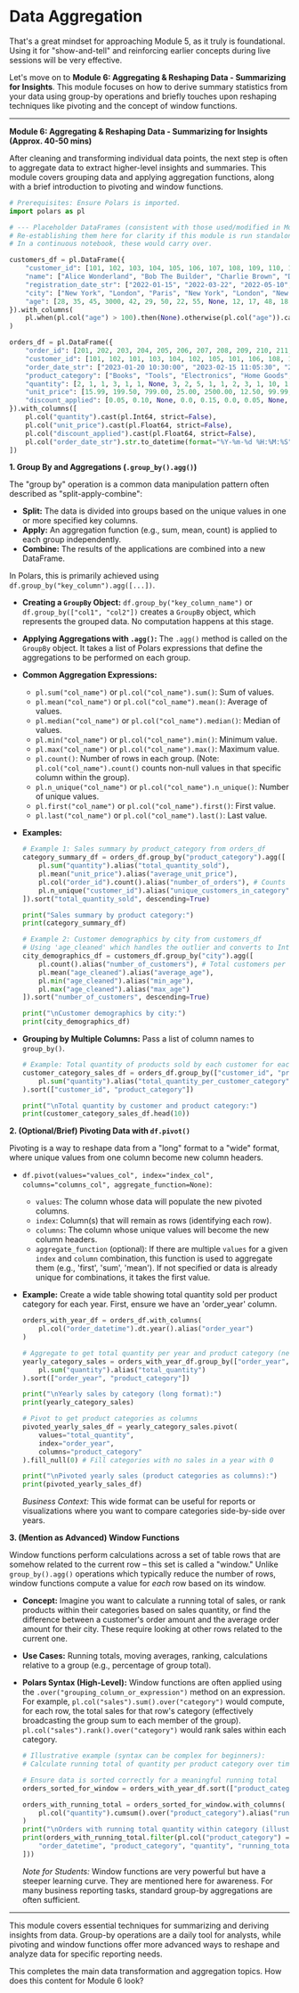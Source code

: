 # Data Aggregation

That's a great mindset for approaching Module 5, as it truly is foundational. Using it for "show-and-tell" and reinforcing earlier concepts during live sessions will be very effective.

Let's move on to **Module 6: Aggregating & Reshaping Data - Summarizing for Insights**. This module focuses on how to derive summary statistics from your data using group-by operations and briefly touches upon reshaping techniques like pivoting and the concept of window functions.

-----

**Module 6: Aggregating & Reshaping Data - Summarizing for Insights (Approx. 40-50 mins)**

After cleaning and transforming individual data points, the next step is often to aggregate data to extract higher-level insights and summaries. This module covers grouping data and applying aggregation functions, along with a brief introduction to pivoting and window functions.

```python
# Prerequisites: Ensure Polars is imported.
import polars as pl

# --- Placeholder DataFrames (consistent with those used/modified in Module 5) ---
# Re-establishing them here for clarity if this module is run standalone.
# In a continuous notebook, these would carry over.

customers_df = pl.DataFrame({
    "customer_id": [101, 102, 103, 104, 105, 106, 107, 108, 109, 110, 111, 112, 113, 114, 115],
    "name": ["Alice Wonderland", "Bob The Builder", "Charlie Brown", "Diana Prince", "Evan Almighty", "Fiona Gallagher", "George Jetson", "Hannah Montana", "Ian Malcolm", "Jane Doe", "Kevin McCallister", "Laura Palmer", "Michael Scott", "Nancy Drew", "Oscar Grouch"],
    "registration_date_str": ["2022-01-15", "2022-03-22", "2022-05-10", "2022-07-01", "2022-08-19", "2023-01-20", None, "2023-04-05", "2023-06-12", "2023-07-21", "2023-09-01", "2023-10-15", "2024-02-10", "03/15/2024", "2024-05-01"],
    "city": ["New York", "London", "Paris", "New York", "London", "New York", "Paris", "Berlin", "London", "New York", "Chicago", "Twin Peaks", "Scranton", "River Heights", "New York"],
    "age": [28, 35, 45, 3000, 42, 29, 50, 22, 55, None, 12, 17, 48, 18, 60]
}).with_columns(
    pl.when(pl.col("age") > 100).then(None).otherwise(pl.col("age")).cast(pl.Int64, strict=False).alias("age_cleaned") # Cleaned age
)

orders_df = pl.DataFrame({
    "order_id": [201, 202, 203, 204, 205, 206, 207, 208, 209, 210, 211, 212, 213, 214, 215, 216, 217, 218],
    "customer_id": [101, 102, 101, 103, 104, 102, 105, 101, 106, 108, 103, 107, 110, 111, 102, 113, 101, 115],
    "order_date_str": ["2023-01-20 10:30:00", "2023-02-15 11:05:30", "2023-02-28 14:12:55", "2023-03-10 09:00:15", "2023-03-12 17:45:00", "2023-04-05 12:00:00", "2023-04-22 16:20:30", "2023-05-01 10:00:00", "2023-05-15 08:55:10", "2023-06-01 11:30:00", "2023-06-20 13:40:00", "2023-07-01 00:00:00", "2023-07-25 10:10:10", "2023-09-10 14:20:30", "2023-11-05 19:00:00", "2024-02-15 09:30:00", "2024-03-01 10:00:00", "2024-05-05 12:12:12"],
    "product_category": ["Books", "Tools", "Electronics", "Home Goods", "Antiques", "Books", "Electronics", "Books", "Beauty", "Music", "Home Goods", "Electronics", "Clothing", "Toys", "Tools", "Office Supplies", "Electronics", "Home Goods"],
    "quantity": [2, 1, 1, 3, 1, 1, None, 3, 2, 5, 1, 1, 2, 3, 1, 10, 1, 1],
    "unit_price": [15.99, 199.50, 799.00, 25.00, 2500.00, 12.50, 99.99, 10.00, 45.75, 9.99, 150.00, 499.50, 75.00, 29.99, 75.00, 4.99, 1200.00, 12.00],
    "discount_applied": [0.05, 0.10, None, 0.0, 0.15, 0.0, 0.05, None, 0.10, 0.0, 0.05, 0.10, None, 0.05, 0.0, 0.0, 0.15, 0.0]
}).with_columns([
    pl.col("quantity").cast(pl.Int64, strict=False),
    pl.col("unit_price").cast(pl.Float64, strict=False),
    pl.col("discount_applied").cast(pl.Float64, strict=False),
    pl.col("order_date_str").str.to_datetime(format="%Y-%m-%d %H:%M:%S", strict=False).alias("order_datetime") # Parse date
])
```

**1. Group By and Aggregations (`.group_by().agg()`)**

The "group by" operation is a common data manipulation pattern often described as "split-apply-combine":

  * **Split:** The data is divided into groups based on the unique values in one or more specified key columns.
  * **Apply:** An aggregation function (e.g., sum, mean, count) is applied to each group independently.
  * **Combine:** The results of the applications are combined into a new DataFrame.

In Polars, this is primarily achieved using `df.group_by("key_column").agg([...])`.

  * **Creating a `GroupBy` Object:**
    `df.group_by("key_column_name")` or `df.group_by(["col1", "col2"])` creates a `GroupBy` object, which represents the grouped data. No computation happens at this stage.

  * **Applying Aggregations with `.agg()`:**
    The `.agg()` method is called on the `GroupBy` object. It takes a list of Polars expressions that define the aggregations to be performed on each group.

  * **Common Aggregation Expressions:**

      * `pl.sum("col_name")` or `pl.col("col_name").sum()`: Sum of values.
      * `pl.mean("col_name")` or `pl.col("col_name").mean()`: Average of values.
      * `pl.median("col_name")` or `pl.col("col_name").median()`: Median of values.
      * `pl.min("col_name")` or `pl.col("col_name").min()`: Minimum value.
      * `pl.max("col_name")` or `pl.col("col_name").max()`: Maximum value.
      * `pl.count()`: Number of rows in each group. (Note: `pl.col("col_name").count()` counts non-null values in that specific column within the group).
      * `pl.n_unique("col_name")` or `pl.col("col_name").n_unique()`: Number of unique values.
      * `pl.first("col_name")` or `pl.col("col_name").first()`: First value.
      * `pl.last("col_name")` or `pl.col("col_name").last()`: Last value.

  * **Examples:**

    ```python
    # Example 1: Sales summary by product_category from orders_df
    category_summary_df = orders_df.group_by("product_category").agg([
        pl.sum("quantity").alias("total_quantity_sold"),
        pl.mean("unit_price").alias("average_unit_price"),
        pl.col("order_id").count().alias("number_of_orders"), # Counts non-null order_ids per group
        pl.n_unique("customer_id").alias("unique_customers_in_category")
    ]).sort("total_quantity_sold", descending=True)

    print("Sales summary by product category:")
    print(category_summary_df)

    # Example 2: Customer demographics by city from customers_df
    # Using 'age_cleaned' which handles the outlier and converts to Int64 (allowing nulls for mean calculation)
    city_demographics_df = customers_df.group_by("city").agg([
        pl.count().alias("number_of_customers"), # Total customers per city
        pl.mean("age_cleaned").alias("average_age"),
        pl.min("age_cleaned").alias("min_age"),
        pl.max("age_cleaned").alias("max_age")
    ]).sort("number_of_customers", descending=True)

    print("\nCustomer demographics by city:")
    print(city_demographics_df)
    ```

  * **Grouping by Multiple Columns:**
    Pass a list of column names to `group_by()`.

    ```python
    # Example: Total quantity of products sold by each customer for each product category
    customer_category_sales_df = orders_df.group_by(["customer_id", "product_category"]).agg(
        pl.sum("quantity").alias("total_quantity_per_customer_category")
    ).sort(["customer_id", "product_category"])

    print("\nTotal quantity by customer and product category:")
    print(customer_category_sales_df.head(10))
    ```

**2. (Optional/Brief) Pivoting Data with `df.pivot()`**

Pivoting is a way to reshape data from a "long" format to a "wide" format, where unique values from one column become new column headers.

  * `df.pivot(values="values_col", index="index_col", columns="columns_col", aggregate_function=None)`:

      * `values`: The column whose data will populate the new pivoted columns.
      * `index`: Column(s) that will remain as rows (identifying each row).
      * `columns`: The column whose unique values will become the new column headers.
      * `aggregate_function` (optional): If there are multiple `values` for a given `index` and `column` combination, this function is used to aggregate them (e.g., 'first', 'sum', 'mean'). If not specified or data is already unique for combinations, it takes the first value.

  * **Example:** Create a wide table showing total quantity sold per product category for each year.
    First, ensure we have an 'order\_year' column.

    ```python
    orders_with_year_df = orders_df.with_columns(
        pl.col("order_datetime").dt.year().alias("order_year")
    )

    # Aggregate to get total quantity per year and product category (needed for pivot if not 1-to-1)
    yearly_category_sales = orders_with_year_df.group_by(["order_year", "product_category"]).agg(
        pl.sum("quantity").alias("total_quantity")
    ).sort(["order_year", "product_category"])

    print("\nYearly sales by category (long format):")
    print(yearly_category_sales)

    # Pivot to get product categories as columns
    pivoted_yearly_sales_df = yearly_category_sales.pivot(
        values="total_quantity",
        index="order_year",
        columns="product_category"
    ).fill_null(0) # Fill categories with no sales in a year with 0

    print("\nPivoted yearly sales (product categories as columns):")
    print(pivoted_yearly_sales_df)
    ```

    *Business Context:* This wide format can be useful for reports or visualizations where you want to compare categories side-by-side over years.

**3. (Mention as Advanced) Window Functions**

Window functions perform calculations across a set of table rows that are somehow related to the current row – this set is called a "window." Unlike `group_by().agg()` operations which typically reduce the number of rows, window functions compute a value for *each* row based on its window.

  * **Concept:** Imagine you want to calculate a running total of sales, or rank products within their categories based on sales quantity, or find the difference between a customer's order amount and the average order amount for their city. These require looking at other rows related to the current one.

  * **Use Cases:** Running totals, moving averages, ranking, calculations relative to a group (e.g., percentage of group total).

  * **Polars Syntax (High-Level):** Window functions are often applied using the `.over("grouping_column_or_expression")` method on an expression.
    For example, `pl.col("sales").sum().over("category")` would compute, for each row, the total sales for that row's category (effectively broadcasting the group sum to each member of the group). `pl.col("sales").rank().over("category")` would rank sales within each category.

    ```python
    # Illustrative example (syntax can be complex for beginners):
    # Calculate running total of quantity per product category over time

    # Ensure data is sorted correctly for a meaningful running total
    orders_sorted_for_window = orders_with_year_df.sort(["product_category", "order_datetime"])

    orders_with_running_total = orders_sorted_for_window.with_columns(
        pl.col("quantity").cumsum().over("product_category").alias("running_total_quantity_in_category")
    )
    print("\nOrders with running total quantity within category (illustrative):")
    print(orders_with_running_total.filter(pl.col("product_category") == "Books").select([
        "order_datetime", "product_category", "quantity", "running_total_quantity_in_category"
    ]))
    ```

    *Note for Students:* Window functions are very powerful but have a steeper learning curve. They are mentioned here for awareness. For many business reporting tasks, standard group-by aggregations are often sufficient.

-----

This module covers essential techniques for summarizing and deriving insights from data. Group-by operations are a daily tool for analysts, while pivoting and window functions offer more advanced ways to reshape and analyze data for specific reporting needs.

This completes the main data transformation and aggregation topics. How does this content for Module 6 look?